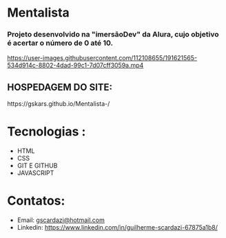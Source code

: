 # Mentalista 
<h3>Projeto desenvolvido na "imersãoDev" da Alura, cujo objetivo é acertar o número de 0 até 10.</h3>

https://user-images.githubusercontent.com/112108655/191621565-534d914c-8802-4dad-99c1-7d07cff3059a.mp4



<h2>HOSPEDAGEM DO SITE:</h2> https://gskars.github.io/Mentalista-/

 # Tecnologias :
 <uL>
 <li>HTML</li>
 <li>CSS</li>
 <li>GIT E GITHUB</li>
 <li> JAVASCRIPT</li>
</ul>
 
# Contatos:
- Email: gscardazi@hotmail.com
- Linkedin: https://www.linkedin.com/in/guilherme-scardazi-67875a1b8/

